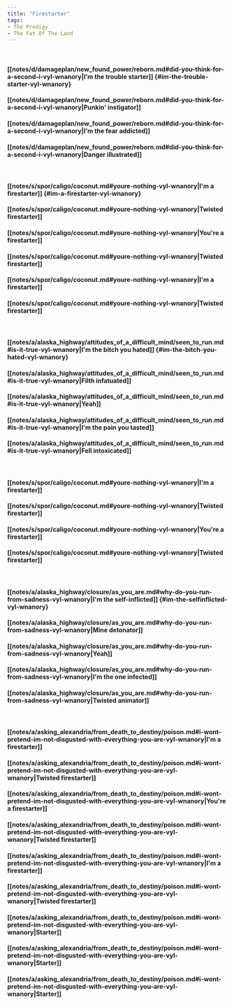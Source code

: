 ```yaml
---
title: "Firestarter"
tags:
- The Prodigy
- The Fat Of The Land
---
```

&nbsp;
#### [[notes/d/damageplan/new_found_power/reborn.md#did-you-think-for-a-second-i-vyl-wnanory|I'm the trouble starter]] {#im-the-trouble-starter-vyl-wnanory}
#### [[notes/d/damageplan/new_found_power/reborn.md#did-you-think-for-a-second-i-vyl-wnanory|Punkin' instigator]]
#### [[notes/d/damageplan/new_found_power/reborn.md#did-you-think-for-a-second-i-vyl-wnanory|I'm the fear addicted]]
#### [[notes/d/damageplan/new_found_power/reborn.md#did-you-think-for-a-second-i-vyl-wnanory|Danger illustrated]]
&nbsp;
#### [[notes/s/spor/caligo/coconut.md#youre-nothing-vyl-wnanory|I'm a firestarter]] {#im-a-firestarter-vyl-wnanory}
#### [[notes/s/spor/caligo/coconut.md#youre-nothing-vyl-wnanory|Twisted firestarter]]
#### [[notes/s/spor/caligo/coconut.md#youre-nothing-vyl-wnanory|You're a firestarter]]
#### [[notes/s/spor/caligo/coconut.md#youre-nothing-vyl-wnanory|Twisted firestarter]]
#### [[notes/s/spor/caligo/coconut.md#youre-nothing-vyl-wnanory|I'm a firestarter]]
#### [[notes/s/spor/caligo/coconut.md#youre-nothing-vyl-wnanory|Twisted firestarter]]
&nbsp;
#### [[notes/a/alaska_highway/attitudes_of_a_difficult_mind/seen_to_run.md#is-it-true-vyl-wnanory|I'm the bitch you hated]] {#im-the-bitch-you-hated-vyl-wnanory}
#### [[notes/a/alaska_highway/attitudes_of_a_difficult_mind/seen_to_run.md#is-it-true-vyl-wnanory|Filth infatuated]]
#### [[notes/a/alaska_highway/attitudes_of_a_difficult_mind/seen_to_run.md#is-it-true-vyl-wnanory|Yeah]]
#### [[notes/a/alaska_highway/attitudes_of_a_difficult_mind/seen_to_run.md#is-it-true-vyl-wnanory|I'm the pain you tasted]]
#### [[notes/a/alaska_highway/attitudes_of_a_difficult_mind/seen_to_run.md#is-it-true-vyl-wnanory|Fell intoxicated]]
&nbsp;
#### [[notes/s/spor/caligo/coconut.md#youre-nothing-vyl-wnanory|I'm a firestarter]]
#### [[notes/s/spor/caligo/coconut.md#youre-nothing-vyl-wnanory|Twisted firestarter]]
#### [[notes/s/spor/caligo/coconut.md#youre-nothing-vyl-wnanory|You're a firestarter]]
#### [[notes/s/spor/caligo/coconut.md#youre-nothing-vyl-wnanory|Twisted firestarter]]
&nbsp;
#### [[notes/a/alaska_highway/closure/as_you_are.md#why-do-you-run-from-sadness-vyl-wnanory|I'm the self-inflicted]] {#im-the-selfinflicted-vyl-wnanory}
#### [[notes/a/alaska_highway/closure/as_you_are.md#why-do-you-run-from-sadness-vyl-wnanory|Mine detonator]]
#### [[notes/a/alaska_highway/closure/as_you_are.md#why-do-you-run-from-sadness-vyl-wnanory|Yeah]]
#### [[notes/a/alaska_highway/closure/as_you_are.md#why-do-you-run-from-sadness-vyl-wnanory|I'm the one infected]]
#### [[notes/a/alaska_highway/closure/as_you_are.md#why-do-you-run-from-sadness-vyl-wnanory|Twisted animator]]
&nbsp;
#### [[notes/a/asking_alexandria/from_death_to_destiny/poison.md#i-wont-pretend-im-not-disgusted-with-everything-you-are-vyl-wnanory|I'm a firestarter]]
#### [[notes/a/asking_alexandria/from_death_to_destiny/poison.md#i-wont-pretend-im-not-disgusted-with-everything-you-are-vyl-wnanory|Twisted firestarter]]
#### [[notes/a/asking_alexandria/from_death_to_destiny/poison.md#i-wont-pretend-im-not-disgusted-with-everything-you-are-vyl-wnanory|You're a firestarter]]
#### [[notes/a/asking_alexandria/from_death_to_destiny/poison.md#i-wont-pretend-im-not-disgusted-with-everything-you-are-vyl-wnanory|Twisted firestarter]]
#### [[notes/a/asking_alexandria/from_death_to_destiny/poison.md#i-wont-pretend-im-not-disgusted-with-everything-you-are-vyl-wnanory|I'm a firestarter]]
#### [[notes/a/asking_alexandria/from_death_to_destiny/poison.md#i-wont-pretend-im-not-disgusted-with-everything-you-are-vyl-wnanory|Twisted firestarter]]
#### [[notes/a/asking_alexandria/from_death_to_destiny/poison.md#i-wont-pretend-im-not-disgusted-with-everything-you-are-vyl-wnanory|Starter]]
#### [[notes/a/asking_alexandria/from_death_to_destiny/poison.md#i-wont-pretend-im-not-disgusted-with-everything-you-are-vyl-wnanory|Starter]]
#### [[notes/a/asking_alexandria/from_death_to_destiny/poison.md#i-wont-pretend-im-not-disgusted-with-everything-you-are-vyl-wnanory|Starter]]
